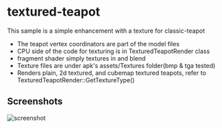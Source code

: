 # textured-teapot

This sample is a simple enhancement with a texture for classic-teapot

- The teapot vertex coordinators are part of the model files
- CPU side of the code for texturing is in TexturedTeapotRender class
- fragment shader simply textures in and blend
- Texture files are under apk's assets/Textures folder(bmp & tga tested)
- Renders plain, 2d textured, and cubemap textured teapots, refer to
  TexturedTeapotRender::GetTextureType()

## Screenshots

![screenshot](screenshot.png)
